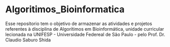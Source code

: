 # Algoritimos_Bioinformatica
 
Esse reposítorio tem o objetivo de armazenar as atividades e projetos referentes à disciplina de Algorítimos em Bioinformática, unidade curricular lecionada na UNIFESP - Universidade Federeal de São Paulo - pelo  Prof. Dr. Claudio Saburo Shida
